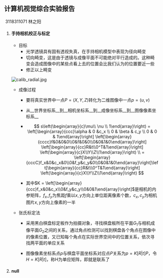 ## 计算机视觉综合实验报告

​												3118311071	林之阳

1. #### 手持相机校正与标定

   - 目标
     - 光学透镜具有固有透视失真，在手持相机模型中表现为径向畸变
     - 切向畸变，这是由于透镜与成像平面不可能绝对平行造成的。这种畸变会造成图像中的某些点看上去的位置会比我们认为的位置要近一些
     - 修正以上畸变

   ![calib_radial.jpg](https://docs.opencv.org/trunk/calib_radial.jpg) 

   - 成像过程
     - 要将真实世界中一点$P = \left( {X,Y,Z} \right)$转化为二维图像中一点$p = \left( {u,v} \right)$

     - 从__世界坐标系__到__相机坐标系__到__成像坐标系__到__图像像素坐标系__

     - $$
       s\left(\begin{array}{c}\mu\\ \nu \\ 1\end{array}\right) = \left[\begin{array}{ccc}\alpha & 0 &c_x \\ 0 & \beta & c_y \\ 0 & 0 & 1\end{array}\right] \left[\begin{array}{cccc}f&0&0&0\\0&f&0&0\\0&0&1&0\end{array}\right] \left[\begin{array}{cc}R&t\\0^T&1\end{array}\right] \left(\begin{array}{c}X\\Y\\Z\\1\end{array}\right) \\
       = \left[\begin{array}{cccC}f_x&0&c_x&0\\0&f_y&c_y&0\\0&0&1&0\end{array}\right]\left[\begin{array}{cc}R&t\\0^T&1\end{array}\right] \left(\begin{array}{c}X\\Y\\Z\\1\end{array}\right)
       $$

       

     - 其中$K = \left[\begin{array}{ccc}f_x&0&c_x\\0&f_y&c_y\\0&0&1\end{array}\right]​$是相机的内参矩阵，​$f_x,f_y​$为焦距​$f​$乘以​$x,y​$方向上单位距离像素个数，​$c_x,c_y​$为相机图片​$x,y​$方向上像素的一半
   - 张氏标定法
     - 采用黑白棋盘标定板作为拍摄对象，寻找棋盘板所在平面$G_1$与相机成像平面$G_2$之间的关系，通过角点检测可以找到棋盘各个角点在图像中的像素位置，又已知每个角点在实际世界空间中的位置关系，依次寻找两平面的单应关系

     - 图像像素坐标系点$p$与棋盘平面坐标系对应点$P$关系为$p = K[R|t]P$，令$H = K[R|t]$，称H为单应矩阵，即就是联系了

       

2. #### null